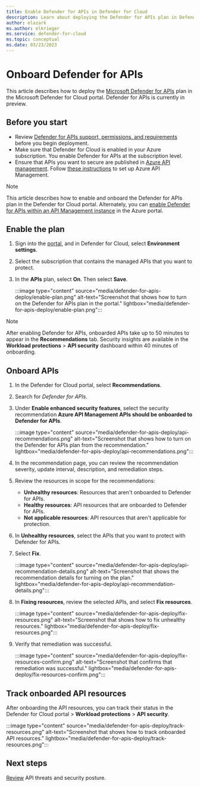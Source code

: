 ```yaml
---
title: Enable Defender for APIs in Defender for Cloud 
description: Learn about deploying the Defender for APIs plan in Defender for Cloud
author: elazark
ms.author: elkrieger
ms.service: defender-for-cloud
ms.topic: conceptual
ms.date: 03/23/2023
---
```

# Onboard Defender for APIs

This article describes how to deploy the [Microsoft Defender for APIs](defender-for-apis-introduction.md) plan in the Microsoft Defender for Cloud portal. Defender for APIs is currently in preview.

## Before you start

- Review [Defender for APIs support, permissions, and requirements](defender-for-apis-introduction.md) before you begin deployment.
- Make sure that Defender for Cloud is enabled in your Azure subscription. You enable Defender for APIs at the subscription level.
- Ensure that APIs you want to secure are published in [Azure API management](/azure/api-management/api-management-key-concepts). Follow [these instructions](/azure/api-management/get-started-create-service-instance) to set up Azure API Management.

> [!NOTE]
> This article describes how to enable and onboard the Defender for APIs plan in the Defender for Cloud portal. Alternately, you can [enable Defender for APIs within an API Management instance](../api-management/protect-with-defender-for-apis.md) in the Azure portal.

## Enable the plan

1. Sign into the [portal](https://portal.azure.com/), and in Defender for Cloud, select **Environment settings**.
1. Select the subscription that contains the managed APIs that you want to protect.
1. In the **APIs** plan, select **On**. Then select **Save**.

    :::image type="content" source="media/defender-for-apis-deploy/enable-plan.png" alt-text="Screenshot that shows how to turn on the Defender for APIs plan in the portal." lightbox="media/defender-for-apis-deploy/enable-plan.png":::

> [!NOTE]
> After enabling Defender for APIs, onboarded APIs take up to 50 minutes to appear in the **Recommendations** tab. Security insights are available in the **Workload protections** > **API security** dashboard within 40 minutes of onboarding.

## Onboard APIs

1. In the Defender for Cloud portal, select **Recommendations**.
1. Search for *Defender for APIs*.
1. Under **Enable enhanced security features**, select the security recommendation **Azure API Management APIs should be onboarded to Defender for APIs**.

    :::image type="content" source="media/defender-for-apis-deploy/api-recommendations.png" alt-text="Screenshot that shows how to turn on the Defender for APIs plan from the recommendation." lightbox="media/defender-for-apis-deploy/api-recommendations.png":::


1. In the recommendation page, you can review the recommendation severity, update interval, description, and remediation steps.
1. Review the resources in scope for the recommendations:
    - **Unhealthy resources**: Resources that aren't onboarded to Defender for APIs.
    - **Healthy resources**: API resources that are onboarded to Defender for APIs.
    - **Not applicable resources**: API resources that aren't applicable for protection.

1. In **Unhealthy resources**, select the APIs that you want to protect with Defender for APIs.
1. Select **Fix**. 

    :::image type="content" source="media/defender-for-apis-deploy/api-recommendation-details.png" alt-text="Screenshot that shows the recommendation details for turning on the plan." lightbox="media/defender-for-apis-deploy/api-recommendation-details.png":::

1. In **Fixing resources**, review the selected APIs, and select **Fix resources**.

    :::image type="content" source="media/defender-for-apis-deploy/fix-resources.png" alt-text="Screenshot that shows how to fix unhealthy resources." lightbox="media/defender-for-apis-deploy/fix-resources.png":::

1. Verify that remediation was successful.

    :::image type="content" source="media/defender-for-apis-deploy/fix-resources-confirm.png" alt-text="Screenshot that confirms that remediation was successful." lightbox="media/defender-for-apis-deploy/fix-resources-confirm.png":::

## Track onboarded API resources

After onboarding the API resources, you can track their status in the Defender for Cloud portal > **Workload protections** > **API security**.

:::image type="content" source="media/defender-for-apis-deploy/track-resources.png" alt-text="Screenshot that shows how to track onboarded API resources." lightbox="media/defender-for-apis-deploy/track-resources.png":::


## Next steps

[Review](defender-for-apis-posture.md) API threats and security posture.

